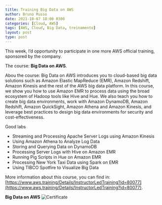 ```yaml
---
title: Training Big Data on AWS
author: Bruno Russo
date: 2021-10-07 18:00 0300
categories: [Cloud, AWS]
tags: [AWS, Cloud, Big Data, treinamento]
layout: post
type: post
---
```


This week, I’d opportunity to participate in one more AWS official training, sponsored by the company.

The course: **Big Data on AWS**.

Abou the course: 
Big Data on AWS introduces you to cloud-based big data solutions such as Amazon Elastic MapReduce (EMR), Amazon Redshift, Amazon Kinesis and the rest of the AWS big data platform. In this course, we show you how to use Amazon EMR to process data using the broad ecosystem of Hadoop tools like Hive and Hue. We also teach you how to create big data environments, work with Amazon DynamoDB, Amazon Redshift, Amazon QuickSight, Amazon Athena and Amazon Kinesis, and leverage best practices to design big data environments for security and cost-effectiveness.

Good labs
- Streaming and Processing Apache Server Logs using Amazon Kinesis
- Using Amazon Athena to Analyze Log Data
- Storing and Querying Data on DynamoDB
- Processing Server Logs with Hive on Amazon EMR
- Running Pig Scripts in Hue on Amazon EMR
- Processing New York Taxi Data using Spark on EMR
- Using TIBCO Spotfire to Visualize Big Data


More information about this course, you can find in: [https://www.aws.training/Details/InstructorLedTraining?id=80077](https://www.aws.training/Details/InstructorLedTraining?id=80077).

**Big Data on AWS**
![Certificate](https://brunorusso.com.br/assets/treinamento-big-data-on-aws.png)
